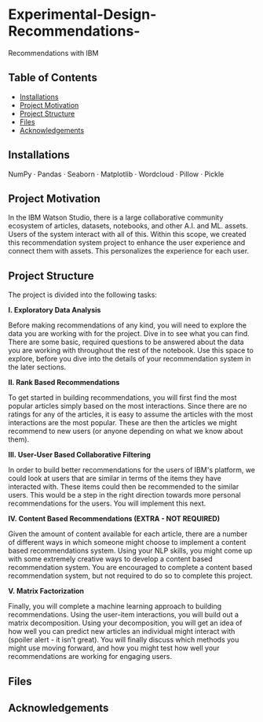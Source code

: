 # Experimental-Design-Recommendations-
Recommendations with IBM

## Table of Contents
 * [Installations](#installations)
 * [Project Motivation](#project-motivation)
 * [Project Structure](#project-structure)
 * [Files](#files)
 * [Acknowledgements](#acknowledgements)
 
 
 ## **Installations**

NumPy · Pandas · Seaborn · Matplotlib · Wordcloud · Pillow · Pickle

## **Project Motivation**
In the IBM Watson Studio, there is a large collaborative community ecosystem of articles, datasets, notebooks, and other A.I. and ML. assets. Users of the system interact with all of this. Within this scope, we created this recommendation system project to enhance the user experience and connect them with assets. This personalizes the experience for each user.


## **Project Structure** 
 
The project is divided into the following tasks:

**I. Exploratory Data Analysis**

Before making recommendations of any kind, you will need to explore the data you are working with for the project. Dive in to see what you can find. There are some basic, required questions to be answered about the data you are working with throughout the rest of the notebook. Use this space to explore, before you dive into the details of your recommendation system in the later sections.

**II. Rank Based Recommendations**

To get started in building recommendations, you will first find the most popular articles simply based on the most interactions. Since there are no ratings for any of the articles, it is easy to assume the articles with the most interactions are the most popular. These are then the articles we might recommend to new users (or anyone depending on what we know about them).

**III. User-User Based Collaborative Filtering**

In order to build better recommendations for the users of IBM's platform, we could look at users that are similar in terms of the items they have interacted with. These items could then be recommended to the similar users. This would be a step in the right direction towards more personal recommendations for the users. You will implement this next.

**IV. Content Based Recommendations (EXTRA - NOT REQUIRED)**

Given the amount of content available for each article, there are a number of different ways in which someone might choose to implement a content based recommendations system. Using your NLP skills, you might come up with some extremely creative ways to develop a content based recommendation system. You are encouraged to complete a content based recommendation system, but not required to do so to complete this project.

**V. Matrix Factorization**

Finally, you will complete a machine learning approach to building recommendations. Using the user-item interactions, you will build out a matrix decomposition. Using your decomposition, you will get an idea of how well you can predict new articles an individual might interact with (spoiler alert - it isn't great). You will finally discuss which methods you might use moving forward, and how you might test how well your recommendations are working for engaging users.

## **Files**


## **Acknowledgements** 
